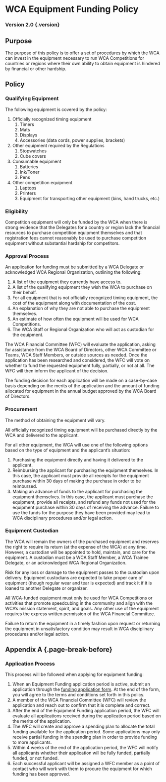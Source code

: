 # WCA Equipment Funding Policy

### Version 2.0 {.version}

## Purpose
The purpose of this policy is to offer a set of procedures by which the WCA can invest in the equipment necessary to run WCA Competitions for countries or regions where their own ability to obtain equipment is hindered by financial or other hardship. 

## Policy
### Qualifying Equipment
The following equipment is covered by the policy:

1. Officially recognized timing equipment
   1. Timers
   2. Mats
   3. Displays
   4. Accessories (data cords, power supplies, brackets)
2. Other equipment required by the Regulations 
   1. Stopwatches
   2. Cube covers
3. Consumable equipment
   1. Batteries
   2. Ink/Toner
   3. Pens
4. Other competition equipment
   1. Laptops
   2. Printers
   3. Equipment for transporting other equipment (bins, hand trucks, etc.)

### Eligibility
Competition equipment will only be funded by the WCA when there is strong evidence that the Delegates for a country or region lack the financial resources to purchase competition equipment themselves and that registration fees cannot reasonably be used to purchase  competition equipment without substantial hardship for competitors. 

### Approval Process
An application for funding must be submitted by a WCA Delegate or acknowledged WCA Regional Organization, outlining the following: 

1. A list of the equipment they currently have access to. 
2. A list of the qualifying equipment they wish the WCA to purchase on their behalf.
3. For all equipment that is not officially recognized timing equipment, the cost of the equipment along with documentation of the cost.
4. An explanation of why they are not able to purchase the equipment themselves.
5. An estimate of how often the equipment will be used for WCA Competitions. 
6. The WCA Staff or Regional Organization who will act as custodian for the equipment. 

The WCA Financial Committee (WFC) will evaluate the application, asking for assistance from the WCA Board of Directors, other WCA Committee or Teams, WCA Staff Members, or outside sources as needed. Once the application has been researched and considered, the WFC will vote on whether to fund the requested equipment fully, partially, or not at all. The WFC will then inform the applicant of the decision.

The funding decision for each application will be made on a case-by-case basis depending on the merits of the application and the amount of funding allocated for equipment in the annual budget approved by the WCA Board of Directors.

### Procurement
The method of obtaining the equipment will vary.

All officially recognized timing equipment will be purchased directly by the WCA and delivered to the applicant.

For all other equipment, the WCA will use one of the following options based on the type of equipment and the applicant’s situation:

1. Purchasing the equipment directly and having it delivered to the applicant.
2. Reimbursing the applicant for purchasing the equipment themselves. In this case, the applicant must provide all receipts for the equipment purchase within 30 days of making the purchase in order to be reimbursed.
3. Making an advance of funds to the applicant for purchasing the equipment themselves. In this case, the applicant must purchase the equipment, provide all receipts, and refund any funds not used for the equipment purchase within 30 days of receiving the advance. Failure to use the funds for the purpose they have been provided may lead to WCA disciplinary procedures and/or legal action.

### Equipment Custodian
The WCA will remain the owners of the purchased equipment and reserves the right to require its return (at the expense of the WCA) at any time. However, a custodian will be appointed to hold, maintain, and care for the equipment. A custodian must be a WCA Staff Member, a WCA Trainee Delegate, or an acknowledged WCA Regional Organization.

Risk for any loss or damage to the equipment passes to the custodian upon delivery. Equipment custodians are expected to take proper care of equipment (though regular wear and tear is expected) and track it if it is loaned to another Delegate or organizer. 

All WCA-funded equipment must only be used for WCA Competitions or activities that promote speedcubing in the community and align with the WCA’s mission statement, spirit, and goals. Any other use of the equipment requires the express written permission of the WCA Financial Committee.

Failure to return the equipment in a timely fashion upon request or returning the equipment in unsatisfactory condition may result in WCA disciplinary procedures and/or legal action. 

## Appendix A {.page-break-before}
### Application Process
This process will be followed when applying for equipment funding:

1. When an Equipment Funding application period is active, submit an application through the [funding application form](https://docs.google.com/forms/d/15ynls43scoUg3qTO57sMWWgw3LSt3JXeLAKNJplKqn4/edit). At the end of the form, you will agree to the terms and conditions set forth in this policy.
2. A member of the WCA Financial Committee (WFC) will review the application and reach out to confirm that it is complete and correct.
3. After the end of the Equipment Funding application period, the WFC will evaluate all applications received during the application period based on the merits of the application.
4. The WFC will create and approve a spending plan to allocate the total funding available for the application period. Some applications may only receive partial funding in the spending plan in order to provide funding to more applicants.
5. Within 4 weeks of the end of the application period, the WFC will notify all applicants whether their application will be fully funded, partially funded, or not funded.
6. Each successful applicant will be assigned a WFC member as a point of contact who will work with them to procure the equipment for which funding has been approved.
